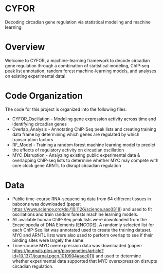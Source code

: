 # CYFOR
Decoding circadian gene regulation via statistical modeling and machine learning

# Overview
Welcome to CYFOR, a machine-learning framework to decode circadian gene regulation through a combination of statistical modeling, ChIP-seq peak list annotation, random forest machine-learning models, and analyses on existing experimental data!

# Code Organization
The code for this project is organized into the following files:
- CYFOR_Oscillation - Modeling gene expression activity across time and identifying circadian genes
- Overlap_Analysis - Annotating ChIP-Seq peak lists and creating training data frame by determining which genes are regulated by which transcription factors
- RF_Model - Training a random forest machine learning model to predict the effects of regulatory activity on circadian oscillation
- MYC_Disruption - Analyzing existing public experimental data & overlapping ChIP-seq lists to determine whether MYC may compete with core clock gene ARNTL to disrupt circadian regulation

# Data
- Public time-course RNA-sequencing data from 64 different tissues in baboons was downloaded (paper: https://www.science.org/doi/10.1126/science.aao0318) and used to fit oscillations and train random forests machine learning models.
- All available human ChIP-Seq peak lists were downloaded from the Encyclopedia of DNA Elements (ENCODE). A randomly selected list for each ChIP-Seq list was annotated used to create the training dataset. MYC and ARNTL lists were also used to perform overlap to see if their binding sites were largely the same.
- Time-course MYC overexpression data was downloaded (paper: https://journals.plos.org/plosgenetics/article?id=10.1371/journal.pgen.1010904#sec011) and used to determine whether experimental data supported that MYC overexpression disrupts circadian regulation.
